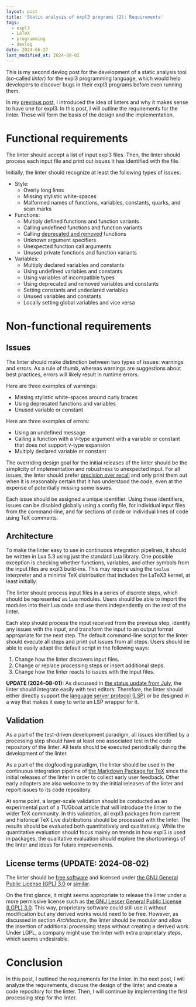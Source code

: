 ```yaml
---
layout: post
title: 'Static analysis of expl3 programs (2): Requirements'
tags:
  - expl3
  - LaTeX
  - programming
  - devlog
date: 2024-06-27
last_modified_at: 2024-08-02
---
```


This is my second devlog post for the development of a static analysis tool (so-called *linter*) for the expl3 programming language, which would help developers to discover bugs in their expl3 programs before even running them.

In my [previous post][4], I introduced the idea of linters and why it makes sense to have one for expl3. In this post, I will outline the requirements for the linter. These will form the basis of the design and the implementation.

# Functional requirements

The linter should accept a list of input expl3 files. Then, the linter should process each input file and print out issues it has identified with the file.

Initially, the linter should recognize at least the following types of issues:

- Style:
  - Overly long lines
  - Missing stylistic white-spaces
  - Malformed names of functions, variables, constants, quarks, and scan marks
- Functions:
  - Multiply defined functions and function variants
  - Calling undefined functions and function variants
  - Calling [deprecated and removed][2] functions
  - Unknown argument specifiers
  - Unexpected function call arguments
  - Unused private functions and function variants
- Variables:
  - Multiply declared variables and constants
  - Using undefined variables and constants
  - Using variables of incompatible types
  - Using deprecated and removed variables and constants
  - Setting constants and undeclared variables
  - Unused variables and constants
  - Locally setting global variables and vice versa

# Non-functional requirements

## Issues

The linter should make distinction between two types of issues: warnings and errors. As a rule of thumb, whereas warnings are suggestions about best practices, errors will likely result in runtime errors.

Here are three examples of warnings:

- Missing stylistic white-spaces around curly braces
- Using deprecated functions and variables
- Unused variable or constant

Here are three examples of errors:

- Using an undefined message
- Calling a function with a `V`-type argument with a variable or constant that does not support `V`-type expansion
- Multiply declared variable or constant

The overriding design goal for the initial releases of the linter should be the simplicity of implementation and robustness to unexpected input. For all issues, the linter should prefer [precision over recall][1] and only print them out when it is reasonably certain that it has understood the code, even at the expense of potentially missing some issues.

Each issue should be assigned a unique identifier. Using these identifiers, issues can be disabled globally using a config file, for individual input files from the command-line, and for sections of code or individual lines of code using TeX comments.

## Architecture

To make the linter easy to use in continuous integration pipelines, it should be written in Lua 5.3 using just the standard Lua library. One possible exception is checking whether functions, variables, and other symbols from the input files are expl3 build-ins. This may require using the `texlua` interpreter and a minimal TeX distribution that includes the LaTeX3 kernel, at least initially.

The linter should process input files in a series of discrete steps, which should be represented as Lua modules. Users should be able to import the modules into their Lua code and use them independently on the rest of the linter.

Each step should process the input received from the previous step, identify any issues with the input, and transform the input to an output format appropriate for the next step. The default command-line script for the linter should execute all steps and print out issues from all steps. Users should be able to easily adapt the default script in the following ways:

1. Change how the linter discovers input files.
2. Change or replace processing steps or insert additional steps.
3. Change how the linter reacts to issues with the input files.

**UPDATE (2024-08-01):** As discussed in [the status update from July][5], the linter should integrate easily with text editors. Therefore, the linter should either directly support the [language server protocol (LSP)][6] or be designed in a way that makes it easy to write an LSP wrapper for it.

## Validation

As a part of the test-driven development paradigm, all issues identified by a processing step should have at least one associated test in the code repository of the linter. All tests should be executed periodically during the development of the linter.

As a part of the dogfooding paradigm, the linter should be used in the continuous integration pipeline of [the Markdown Package for TeX][3] since the initial releases of the linter in order to collect early user feedback. Other early adopters are also welcome to try the initial releases of the linter and report issues to its code repository.

At some point, a larger-scale validation should be conducted as an experimental part of a TUGboat article that will introduce the linter to the wider TeX community. In this validation, all expl3 packages from current and historical TeX Live distributions should be processed with the linter. The results should be evaluated both quantitatively and qualitatively. While the quantitative evaluation should focus mainly on trends in how expl3 is used in packages, the qualitative evaluation should explore the shortcomings of the linter and ideas for future improvements.

## License terms (UPDATE: 2024-08-02)
The linter should be [free software][8] and licensed under [the GNU General Public License (GPL) 3.0][9] or [similar][10].

On the first glance, it might seems appropriate to release the linter under a more permissive license such as [the GNU Lesser General Public License (LGPL) 3.0][7]. This way, proprietary software could still use it without modification but any derived works would need to be free. However, as discussed in section *Architecture*, the linter should be modular and allow the insertion of additional processing steps without creating a derived work. Under LGPL, a company might use the linter with extra proprietary steps, which seems undesirable.

# Conclusion

In this post, I outlined the requirements for the linter. In the next post, I will analyze the requirements, discuss the design of the linter, and create a code repository for the linter. Then, I will continue by implementing the first processing step for the linter.

 [1]: https://developers.google.com/machine-learning/crash-course/classification/precision-and-recall
 [2]: https://github.com/latex3/latex3/blob/main/l3kernel/doc/l3obsolete.txt
 [3]: https://github.com/witiko/markdown
 [4]: /Expl3-Linter-1
 [5]: /Expl3-Linter-2.5
 [6]: https://microsoft.github.io/language-server-protocol/
 [7]: https://www.gnu.org/licenses/lgpl-3.0.en.html
 [8]: https://www.gnu.org/philosophy/free-sw.html
 [9]: https://www.gnu.org/licenses/gpl-3.0.html
 [10]: https://www.gnu.org/licenses/license-list.html#GPLCompatibleLicenses

